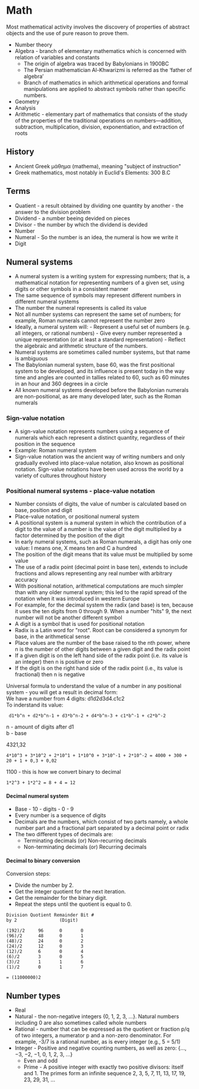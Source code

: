 # Math

Most mathematical activity involves the discovery of properties of abstract objects and the use of pure reason to prove them.

- Number theory
- Algebra - branch of elementary mathematics which is concerned with relation of  variables and constants
    - The origin of algebra was traced by Babylonians in 1900BC
    - The Persian mathematician Al-Khwarizmi is referred as the ‘father of algebra’
    - Branch of mathematics in which arithmetical operations and formal manipulations are applied to abstract symbols rather than specific numbers.
- Geometry
- Analysis
- Arithmetic - elementary part of mathematics that consists of the study of the properties of the traditional operations on numbers—addition, subtraction, multiplication, division, exponentiation, and extraction of roots

## History

- Ancient Greek μάθημα (mathema), meaning "subject of instruction"
- Greek mathematics, most notably in Euclid's Elements: 300 B.C

## Terms

- Quatient - a result obtained by dividing one quantity by another - the answer to the division problem
- Dividend - a number beeing devided on pieces
- Divisor - the number by which the dividend is devided
- Number
- Numeral - So the number is an idea, the numeral is how we write it
- Digit

## Numeral systems

- A numeral system is a writing system for expressing numbers; that is, a mathematical notation for representing numbers of a given set, using digits or other symbols in a consistent manner
- The same sequence of symbols may represent different numbers in different numeral systems
- The number the numeral represents is called its value
- Not all number systems can represent the same set of numbers; for example, Roman numerals cannot represent the number zero
- Ideally, a numeral system will:
        - Represent a useful set of numbers (e.g. all integers, or rational numbers)
        - Give every number represented a unique representation (or at least a standard representation)
        - Reflect the algebraic and arithmetic structure of the numbers.
- Numeral systems are sometimes called number systems, but that name is ambiguous
- The Babylonian numeral system, base 60, was the first positional system to be developed, and its influence is present today in the way time and angles are counted in tallies related to 60, such as 60 minutes in an hour and 360 degrees in a circle
- All known numeral systems developed before the Babylonian numerals are non-positional, as are many developed later, such as the Roman numerals

### Sign-value notation

- A sign-value notation represents numbers using a sequence of numerals which each represent a distinct quantity, regardless of their position in the sequence
- Example: Roman numeral system
- Sign-value notation was the ancient way of writing numbers and only gradually evolved into place-value notation, also known as positional notation. Sign-value notations have been used across the world by a variety of cultures throughout history

### Positional numeral systems - place-value notation

- Number consists of digits, the value of number is calculated based on base, position and digit
- Place-value notation, or positional numeral system
- A positional system is a numeral system in which the contribution of a digit to the value of a number is the value of the digit multiplied by a factor determined by the position of the digit
- In early numeral systems, such as Roman numerals, a digit has only one value: I means one, X means ten and C a hundred
- The position of the digit means that its value must be multiplied by some value
- The use of a radix point (decimal point in base ten), extends to include fractions and allows representing any real number with arbitrary accuracy
- With positional notation, arithmetical computations are much simpler than with any older numeral system; this led to the rapid spread of the notation when it was introduced in western Europe
- For example, for the decimal system the radix (and base) is ten, because it uses the ten digits from 0 through 9. When a number "hits" 9, the next number will not be another different symbol
- A digit is a symbol that is used for positional notation
- Radix is a Latin word for "root". Root can be considered a synonym for base, in the arithmetical sense
- Place values are the number of the base raised to the nth power, where n is the number of other digits between a given digit and the radix point
- If a given digit is on the left hand side of the radix point (i.e. its value is an integer) then n is positive or zero
- If the digit is on the right hand side of the radix point (i.e., its value is fractional) then n is negative

Universal formula to understand the value of a number in any positional system - you will get a result in decimal form:  
We have a number from 4 digits: d1d2d3d4.c1c2  
To inderstand its value:  

```
 d1*b^n + d2*b^n-1 + d3*b^n-2 + d4*b^n-3 + c1*b^-1 + c2*b^-2
```

n - amount of digits after d1  
b - base  
  
4321,32

```
4*10^3 + 3*10^2 + 2*10^1 + 1*10^0 + 3*10^-1 + 2*10^-2 = 4000 + 300 + 20 + 1 + 0,3 + 0,02  
```
  
1100 - this is how we convert binary to decimal

```
1*2^3 + 1*2^2 = 8 + 4 = 12
```

#### Decimal numeral system

- Base - 10 - digits - 0 - 9
- Every number is a sequence of digits
- Decimals are the numbers, which consist of two parts namely, a whole number part and a fractional part separated by a decimal point or radix
- The two different types of decimals are:
    - Terminating decimals (or) Non-recurring decimals
    - Non-terminating decimals (or) Recurring decimals

#### Decimal to binary conversion

Conversion steps:

- Divide the number by 2.
- Get the integer quotient for the next iteration.
- Get the remainder for the binary digit.
- Repeat the steps until the quotient is equal to 0.

``` 
Division Quotient Remainder Bit #
by 2                (Digit)		

(192)/2	    96	    0	    0
(96)/2	    48	    0	    1
(48)/2	    24	    0	    2
(24)/2	    12	    0	    3
(12)/2	    6	    0	    4
(6)/2	    3	    0	    5
(3)/2	    1	    1	    6
(1)/2	    0	    1	    7

= (11000000)2

```

## Number types

- Real
- Natural - the non-negative integers {0, 1, 2, 3, ...}. Natural numbers including 0 are also sometimes called whole numbers
- Rational -  number that can be expressed as the quotient or fraction p/q of two integers, a numerator p and a non-zero denominator. For example, -3/7 is a rational number, as is every integer (e.g., 5 = 5/1)
- Integer - Positive and negative counting numbers, as well as zero: {..., −3, −2, −1, 0, 1, 2, 3, ...}
    - Even and odd
    - Prime - A positive integer with exactly two positive divisors: itself and 1. The primes form an infinite sequence 2, 3, 5, 7, 11, 13, 17, 19, 23, 29, 31, ...